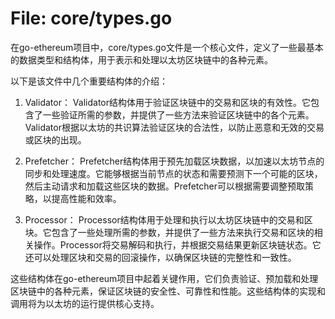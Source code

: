 # File: core/types.go

在go-ethereum项目中，core/types.go文件是一个核心文件，定义了一些最基本的数据类型和结构体，用于表示和处理以太坊区块链中的各种元素。

以下是该文件中几个重要结构体的介绍：

1. Validator：
Validator结构体用于验证区块链中的交易和区块的有效性。它包含了一些验证所需的参数，并提供了一些方法来验证区块链中的各个元素。Validator根据以太坊的共识算法验证区块的合法性，以防止恶意和无效的交易或区块的出现。

2. Prefetcher：
Prefetcher结构体用于预先加载区块数据，以加速以太坊节点的同步和处理速度。它能够根据当前节点的状态和需要预测下一个可能的区块，然后主动请求和加载这些区块的数据。Prefetcher可以根据需要调整预取策略，以提高性能和效率。

3. Processor：
Processor结构体用于处理和执行以太坊区块链中的交易和区块。它包含了一些处理所需的参数，并提供了一些方法来执行交易和区块的相关操作。Processor将交易解码和执行，并根据交易结果更新区块链状态。它还可以处理区块和交易的回滚操作，以确保区块链的完整性和一致性。

这些结构体在go-ethereum项目中起着关键作用，它们负责验证、预加载和处理区块链中的各种元素，保证区块链的安全性、可靠性和性能。这些结构体的实现和调用将为以太坊的运行提供核心支持。

